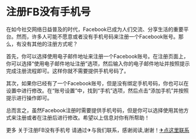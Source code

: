 # 注册FB没有手机号

在如今社交网络日益普及的时代，Facebook已成为人们交流、分享生活的重要平台。然而，许多人可能不愿意或者没有手机号码来注册一个Facebook账号。那么，有没有其他的注册方式呢？

首先，你可以选择使用电子邮件地址来注册一个Facebook账号。在注册页面上，你可以选择“使用电子邮件地址注册”选项，然后输入你的电子邮件地址并按照提示完成注册流程即可。这样你就不需要提供手机号码了。

其次，如果你已经有了一个Facebook账号，但是没有绑定手机号码，你也可以在设置中进行修改。在“账号设置”中，找到“手机”选项，然后点击“添加手机”并按照提示进行操作即可。

总而言之，虽然Facebook注册时需要提供手机号码，但是你可以选择使用其他方式来注册或者在注册后进行修改。希望以上信息对你有所帮助！

更多 关于注册FB没有手机号 请通过✈与我们联系，感谢阅读,谢谢！[✈点这里联系](https://ads.k02.cc)